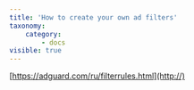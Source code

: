 ```yaml
---
title: 'How to create your own ad filters'
taxonomy:
    category:
        - docs
visible: true
---
```


[https://adguard.com/ru/filterrules.html](http://)
